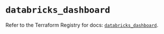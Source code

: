 # `databricks_dashboard`

Refer to the Terraform Registry for docs: [`databricks_dashboard`](https://registry.terraform.io/providers/databricks/databricks/1.76.0/docs/resources/dashboard).
